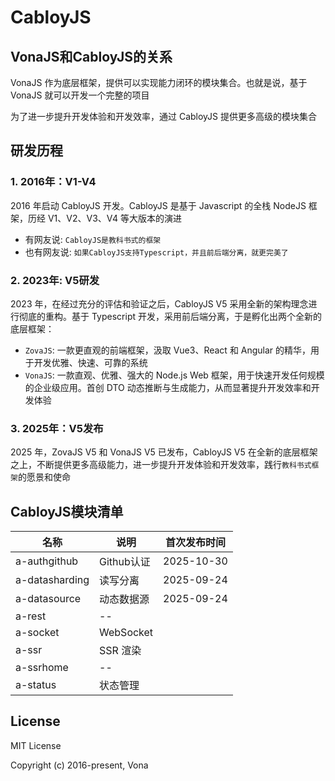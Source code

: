 # CabloyJS

## VonaJS和CabloyJS的关系

VonaJS 作为底层框架，提供可以实现能力闭环的模块集合。也就是说，基于 VonaJS 就可以开发一个完整的项目

为了进一步提升开发体验和开发效率，通过 CabloyJS 提供更多高级的模块集合

## 研发历程

### 1. 2016年：V1-V4

2016 年启动 CabloyJS 开发。CabloyJS 是基于 Javascript 的全栈 NodeJS 框架，历经 V1、V2、V3、V4 等大版本的演进

- 有网友说: `CabloyJS是教科书式的框架`
- 也有网友说: `如果CabloyJS支持Typescript，并且前后端分离，就更完美了`

### 2. 2023年: V5研发

2023 年，在经过充分的评估和验证之后，CabloyJS V5 采用全新的架构理念进行彻底的重构。基于 Typescript 开发，采用前后端分离，于是孵化出两个全新的底层框架：

- `ZovaJS`: 一款更直观的前端框架，汲取 Vue3、React 和 Angular 的精华，用于开发优雅、快速、可靠的系统
- `VonaJS`: 一款直观、优雅、强大的 Node.js Web 框架，用于快速开发任何规模的企业级应用。首创 DTO 动态推断与生成能力，从而显著提升开发效率和开发体验

### 3. 2025年：V5发布

2025 年，ZovaJS V5 和 VonaJS V5 已发布，CabloyJS V5 在全新的底层框架之上，不断提供更多高级能力，进一步提升开发体验和开发效率，践行`教科书式框架`的愿景和使命

## CabloyJS模块清单

|名称|说明|首次发布时间|
|--|--|--|
|a-authgithub|Github认证|2025-10-30|
|a-datasharding|读写分离|2025-09-24|
|a-datasource|动态数据源|2025-09-24|
|a-rest|--||
|a-socket|WebSocket||
|a-ssr|SSR 渲染||
|a-ssrhome|--||
|a-status|状态管理||

## License

MIT License

Copyright (c) 2016-present, Vona
